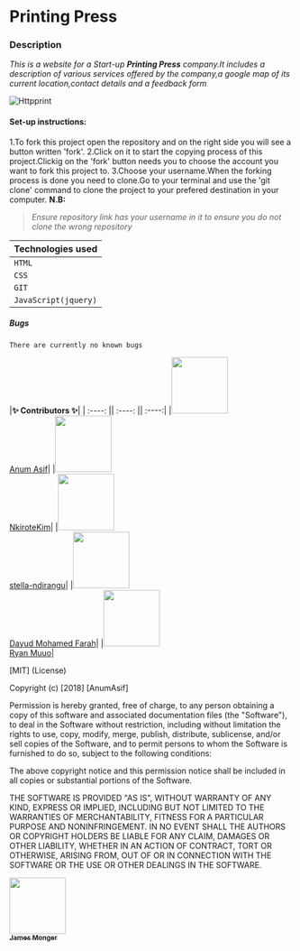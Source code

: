 # Printing Press

### Description
*This is a website for a Start-up **Printing Press** company.It includes a description of various services offered by the company,a google map of its current location,contact details and a feedback form* 

![Httpprint](https://thumbs.gfycat.com/EnchantingGrandioseBluebottlejellyfish-max-1mb.gif)

#### Set-up instructions:
 1.To fork this project open the repository and on the right side you will see a button written 'fork'.
 2.Click on it to start the copying process of this project.Clickig on the 'fork' button needs you to choose the account you want to fork this project to.
3.Choose your username.When the forking process is done you need to clone.Go to your terminal and use the 'git clone' command to clone the project to your prefered destination in your computer.
**N.B:**
> *Ensure repository link has your username in it to ensure you do not clone the wrong repository*


|**Technologies used**|
| --- |
| `HTML`|
| `CSS` |
 | `GIT` |
| `JavaScript(jquery)` |
##### Bugs
    There are currently no known bugs

|**✨ Contributors ✨**|
| :----: || :----: || :----:| 
|[<img src="https://anumasif.github.io/portfolio/images/profile-pic.jpg" width="100px;"/> <br>
 Anum Asif](https://github.com/AnumAsif)|
 |[<img src="https://avatars2.githubusercontent.com/u/43410875?s=460&v=4" width="100px;"/> <br> 
 NkiroteKim](https://github.com/NkiroteKim)|
 |[<img src="https://stella-ndirangu.github.io/Portfolio/images/me2.jpg" width="100px;"/>
   <br>stella-ndirangu](https://github.com/stella-ndirangu)|
 |[<img src="https://avatars2.githubusercontent.com/u/8039543?s=460&v=4" width="100px;"/> 
   <br>Dayud Mohamed Farah](https://github.com/jinka)|
   |[<img src="https://qmuuoryan.github.io/ryan-project/images/papi.jpg" width="100px;"/> 
   <br>Ryan  Muuo](https://github.com/qmuuoryan)|

[MIT] (License)

Copyright (c) [2018] [AnumAsif]

Permission is hereby granted, free of charge, to any person obtaining a copy
of this software and associated documentation files (the "Software"), to deal
in the Software without restriction, including without limitation the rights
to use, copy, modify, merge, publish, distribute, sublicense, and/or sell
copies of the Software, and to permit persons to whom the Software is
furnished to do so, subject to the following conditions:

The above copyright notice and this permission notice shall be included in all
copies or substantial portions of the Software.

THE SOFTWARE IS PROVIDED "AS IS", WITHOUT WARRANTY OF ANY KIND, EXPRESS OR
IMPLIED, INCLUDING BUT NOT LIMITED TO THE WARRANTIES OF MERCHANTABILITY,
FITNESS FOR A PARTICULAR PURPOSE AND NONINFRINGEMENT. IN NO EVENT SHALL THE
AUTHORS OR COPYRIGHT HOLDERS BE LIABLE FOR ANY CLAIM, DAMAGES OR OTHER
LIABILITY, WHETHER IN AN ACTION OF CONTRACT, TORT OR OTHERWISE, ARISING FROM,
OUT OF OR IN CONNECTION WITH THE SOFTWARE OR THE USE OR OTHER DEALINGS IN THE
SOFTWARE.

[<img src="https://avatars.githubusercontent.com/u/2037007?v=3" width="100px;"/><br /><sub><b>James Monger</b></sub>](https://github.com/Jameskmonger)<br />

